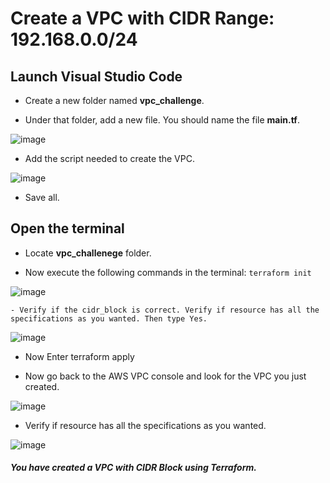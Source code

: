 # Create a VPC with CIDR Range: 192.168.0.0/24


## Launch Visual Studio Code  

- Create a new folder named **vpc_challenge**.

- Under that folder, add a new file. You should name the file **main.tf**.
  

![image](https://github.com/djcloudking/terraform-challenges/assets/122766532/87a3196a-65f7-4eaa-a112-106a65a91fa0)


- Add the script needed to create the VPC.
  

![image](https://github.com/djcloudking/terraform-challenges/assets/122766532/70879e6f-8cd8-4059-b8d5-72ce37ce6af6)


- Save all.


## Open the terminal

- Locate **vpc_challenege** folder.

- Now execute the following commands in the terminal: `terraform init`
      
 
![image](https://github.com/djcloudking/terraform-challenges/assets/122766532/7a393e83-0d05-47a7-9811-c2ae0f86b043)


    - Verify if the cidr_block is correct. Verify if resource has all the specifications as you wanted. Then type Yes.


![image](https://github.com/djcloudking/terraform-challenges/assets/122766532/2e0ce600-72d6-42eb-98d5-1ae09687d129)


- Now Enter terraform apply

- Now go back to the AWS VPC console and look for the VPC you just created.
  

![image](https://github.com/djcloudking/terraform-challenges/assets/122766532/5dbb87cc-1e8a-4b5f-8aa4-5e9684759138)


- Verify if resource has all the specifications as you wanted.
  

![image](https://github.com/djcloudking/terraform-challenges/assets/122766532/9dc5a12b-5bc6-4a98-b3fb-4a3ffcf5556e)


##### You have created a VPC with CIDR Block using Terraform. 


